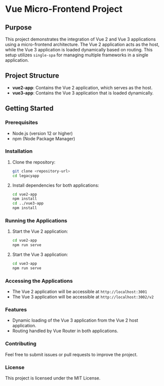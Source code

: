 # Vue Micro-Frontend Project

## Purpose
This project demonstrates the integration of Vue 2 and Vue 3 applications using a micro-frontend architecture. The Vue 2 application acts as the host, while the Vue 3 application is loaded dynamically based on routing. This setup utilizes `single-spa` for managing multiple frameworks in a single application.

## Project Structure
- **vue2-app**: Contains the Vue 2 application, which serves as the host.
- **vue3-app**: Contains the Vue 3 application that is loaded dynamically.

## Getting Started

### Prerequisites
- Node.js (version 12 or higher)
- npm (Node Package Manager)

### Installation
1. Clone the repository:
   ```bash
   git clone <repository-url>
   cd legacyapp
   ```
2. Install dependencies for both applications:
   ```bash
   cd vue2-app
   npm install
   cd ../vue3-app
   npm install
   ```

### Running the Applications
1. Start the Vue 2 application:
   ```bash
   cd vue2-app
   npm run serve
   ```
2. Start the Vue 3 application:
   ```bash
   cd vue3-app
   npm run serve
   ```

### Accessing the Applications
- The Vue 2 application will be accessible at `http://localhost:3001`
- The Vue 3 application will be accessible at `http://localhost:3002/v2`

### Features
- Dynamic loading of the Vue 3 application from the Vue 2 host application.
- Routing handled by Vue Router in both applications.

### Contributing
Feel free to submit issues or pull requests to improve the project.

### License
This project is licensed under the MIT License.
